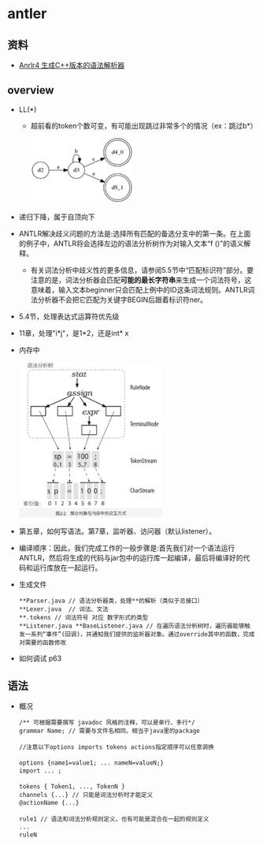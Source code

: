 # antler

## 资料

- [Anrlr4 生成C++版本的语法解析器](https://www.cnblogs.com/fanzhenyong/p/11638642.html)

## overview

- LL(*)

  - 超前看的token个数可变，有可能出现跳过非常多个的情况（ex：跳过b*）

    <img src="antlr.assets/image-20220308102126682.png" alt="image-20220308102126682" style="zoom:50%;" />

- 递归下降，属于自顶向下

- ANTLR解决歧义问题的方法是:选择所有匹配的备选分支中的第一条。在上面的例子中，ANTLR将会选择左边的语法分析树作为对输入文本“f ()”的语义解释。

  - 有关词法分析中歧义性的更多信息，请参阅5.5节中“匹配标识符”部分。要注意的是，词法分析器会匹配**可能的最长字符串**来生成一个词法符号，这意味着，输入文本beginner只会匹配上例中的ID这条词法规则。ANTLR词法分析器不会把它匹配为关键字BEGIN后跟着标识符ner。

- 5.4节，处理表达式运算符优先级

- 11章，处理"i*j"，是1\*2，还是int\* x

- 内存中

  <img src="antlr.assets/image-20220308114126989.png" alt="image-20220308114126989" style="zoom:50%;" />

- 第五章，如何写语法。第7章，监听器、访问器（默认listener）。

- 编译顺序：因此，我们完成工作的一般步骤是:首先我们对一个语法运行ANTLR，然后将生成的代码与jar包中的运行库一起编译，最后将编译好的代码和运行库放在一起运行。

- 生成文件

  ```
  **Parser.java // 语法分析器类，处理**的解析（类似于总接口）
  **Lexer.java  // 词法、文法
  **.tokens // 词法符号 对应 数字形式的类型
  **Listener.java **BaseListener.java // 在遍历语法分析树时，遍历器能够触发一系列“事件”(回调)，并通知我们提供的监听器对象。通过override其中的函数，完成对需要的函数修改
  ```

- 如何调试 p63

## 语法

- 概况

  ```
  /** 可根据需要撰写 javadoc 风格的注释，可以是单行、多行*/
  grammar Name; // 需要与文件名相同，相当于java里的package
  
  //注意以下options imports tokens actions指定顺序可以任意调换
  
  options {name1=value1; ... nameN=valueN;} 
  import ... ;
   	
  tokens { Token1, ..., TokenN }
  channels {...} // 只能是词法分析时才能定义
  @actionName {...}
   	 
  rule1 // 语法和词法分析规则定义，也有可能是混合在一起的规则定义
  ...
  ruleN
  ```

  